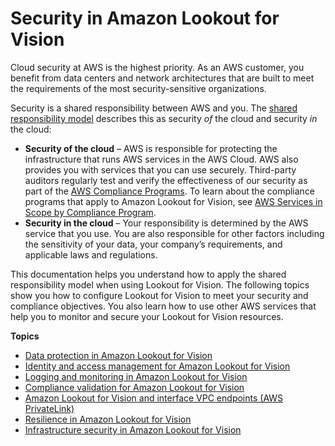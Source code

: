 # Security in Amazon Lookout for Vision<a name="security"></a>

Cloud security at AWS is the highest priority\. As an AWS customer, you benefit from data centers and network architectures that are built to meet the requirements of the most security\-sensitive organizations\.

Security is a shared responsibility between AWS and you\. The [shared responsibility model](http://aws.amazon.com/compliance/shared-responsibility-model/) describes this as security *of* the cloud and security *in* the cloud:
+ **Security of the cloud** – AWS is responsible for protecting the infrastructure that runs AWS services in the AWS Cloud\. AWS also provides you with services that you can use securely\. Third\-party auditors regularly test and verify the effectiveness of our security as part of the [AWS Compliance Programs](http://aws.amazon.com/compliance/programs/)\. To learn about the compliance programs that apply to Amazon Lookout for Vision, see [AWS Services in Scope by Compliance Program](http://aws.amazon.com/compliance/services-in-scope/)\.
+ **Security in the cloud** – Your responsibility is determined by the AWS service that you use\. You are also responsible for other factors including the sensitivity of your data, your company’s requirements, and applicable laws and regulations\. 

This documentation helps you understand how to apply the shared responsibility model when using Lookout for Vision\. The following topics show you how to configure Lookout for Vision to meet your security and compliance objectives\. You also learn how to use other AWS services that help you to monitor and secure your Lookout for Vision resources\. 

**Topics**
+ [Data protection in Amazon Lookout for Vision](data-protection.md)
+ [Identity and access management for Amazon Lookout for Vision](security-iam.md)
+ [Logging and monitoring in Amazon Lookout for Vision](security-logging-monitoring.md)
+ [Compliance validation for Amazon Lookout for Vision](lookoutvision-compliance.md)
+ [Amazon Lookout for Vision and interface VPC endpoints \(AWS PrivateLink\)](vpc-interface-endpoints.md)
+ [Resilience in Amazon Lookout for Vision](disaster-recovery-resiliency.md)
+ [Infrastructure security in Amazon Lookout for Vision](infrastructure-security.md)